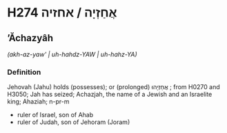 # H274 אֲחַזְיָה / אחזיה

## ʼĂchazyâh

_(akh-az-yaw' | uh-hahdz-YAW | uh-hahz-YA)_

### Definition

Jehovah (Jahu) holds (possesses); or (prolonged) אֲחַזְיָהוּ ; from H0270 and H3050; Jah has seized; Achazjah, the name of a Jewish and an Israelite king; Ahaziah; n-pr-m

- ruler of Israel, son of Ahab
- ruler of Judah, son of Jehoram (Joram)
